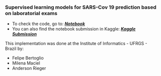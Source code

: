 ### Supervised learning models for SARS-Cov 19 prediction based on laboratorial exams
* To check the code, go to: [***Notebook***](https://github.com/fsbertoglio/Machine-Learning-Labs/blob/main/SARS-Cov-19-prediction/notebook.ipynb)
* You can also find the notebook submission in Kaggle: [***Kaggle Submission***](https://www.kaggle.com/code/felipebertoglio/supervised-learning-for-sars-cov-19-prediction)

This implementation was done at the Institute of Informatics - UFRGS - Brazil by:
* Felipe Bertoglio
* Milena Maciel
* Anderson Rieger

